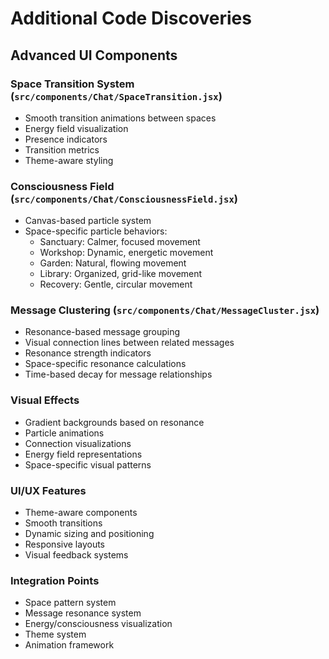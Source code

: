 # Additional Code Discoveries

## Advanced UI Components

### Space Transition System (`src/components/Chat/SpaceTransition.jsx`)
- Smooth transition animations between spaces
- Energy field visualization
- Presence indicators
- Transition metrics
- Theme-aware styling

### Consciousness Field (`src/components/Chat/ConsciousnessField.jsx`)
- Canvas-based particle system
- Space-specific particle behaviors:
  - Sanctuary: Calmer, focused movement
  - Workshop: Dynamic, energetic movement
  - Garden: Natural, flowing movement
  - Library: Organized, grid-like movement
  - Recovery: Gentle, circular movement

### Message Clustering (`src/components/Chat/MessageCluster.jsx`)
- Resonance-based message grouping
- Visual connection lines between related messages
- Resonance strength indicators
- Space-specific resonance calculations
- Time-based decay for message relationships

### Visual Effects
- Gradient backgrounds based on resonance
- Particle animations
- Connection visualizations
- Energy field representations
- Space-specific visual patterns

### UI/UX Features
- Theme-aware components
- Smooth transitions
- Dynamic sizing and positioning
- Responsive layouts
- Visual feedback systems

### Integration Points
- Space pattern system
- Message resonance system
- Energy/consciousness visualization
- Theme system
- Animation framework